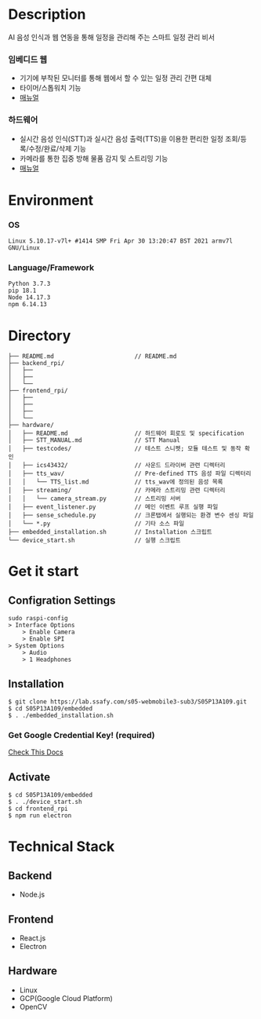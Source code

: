 # Description
AI 음성 인식과 웹 연동을 통해 일정을 관리해 주는 스마트 일정 관리 비서

### 임베디드 웹
- 기기에 부착된 모니터를 통해 웹에서 할 수 있는 일정 관리 간편 대체
- 타이머/스톱워치 기능
- [매뉴얼](https://docs.google.com/presentation/d/1SAOFiWEG-idjADc3M9wHVXd34p8VvH103RLwdWuDk4A/edit?usp=sharing)

### 하드웨어
- 실시간 음성 인식(STT)과 실시간 음성 출력(TTS)을 이용한 편리한 일정 조회/등록/수정/완료/삭제 기능
- 카메라를 통한 집중 방해 물품 감지 및 스트리밍 기능
- [매뉴얼](./hardware/STT_MANUAL.md)

# Environment
### OS
```
Linux 5.10.17-v7l+ #1414 SMP Fri Apr 30 13:20:47 BST 2021 armv7l GNU/Linux
```
### Language/Framework
```
Python 3.7.3
pip 18.1
Node 14.17.3
npm 6.14.13
```

# Directory
```
├── README.md                       // README.md
├── backend_rpi/
│   ├──
│   ├──
│   └──
├── frontend_rpi/
│   ├──
│   ├──
│   ├──
│   └──
├── hardware/
│   ├── README.md                   // 하드웨어 회로도 및 specification
│   ├── STT_MANUAL.md               // STT Manual
│   ├── testcodes/                  // 테스트 스니펫; 모듈 테스트 및 동작 확인
│   ├── ics43432/                   // 사운드 드라이버 관련 디렉터리
│   ├── tts_wav/                    // Pre-defined TTS 음성 파일 디렉터리
│   │   └── TTS_list.md             // tts_wav에 정의된 음성 목록
│   ├── streaming/                  // 카메라 스트리밍 관련 디렉터리
│   │   └── camera_stream.py        // 스트리밍 서버    
│   ├── event_listener.py           // 메인 이벤트 루프 실행 파일
│   ├── sense_schedule.py           // 크론탭에서 실행되는 환경 변수 센싱 파일
│   └── *.py                        // 기타 소스 파일
├── embedded_installation.sh        // Installation 스크립트
└── device_start.sh                 // 실행 스크립트
```

# Get it start
## Configration Settings
```
sudo raspi-config
> Interface Options
    > Enable Camera
    > Enable SPI
> System Options
    > Audio
    > 1 Headphones
```
## Installation
```
$ git clone https://lab.ssafy.com/s05-webmobile3-sub3/S05P13A109.git
$ cd S05P13A109/embedded
$ . ./embedded_installation.sh
```
### Get Google Credential Key! (required)
[Check This Docs](./hardware/GET_GOOGLE_KEY.md)

## Activate
```
$ cd S05P13A109/embedded
$ . ./device_start.sh
$ cd frontend_rpi
$ npm run electron
```

# Technical Stack
## Backend
- Node.js

## Frontend
- React.js
- Electron

## Hardware
- Linux
- GCP(Google Cloud Platform)
- OpenCV
